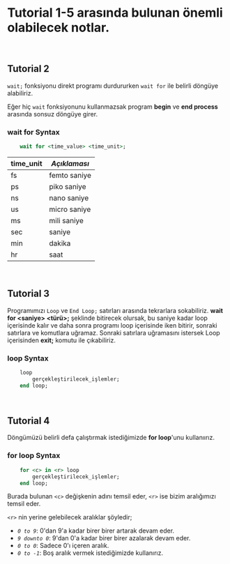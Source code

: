 # Tutorial 1-5 arasında bulunan önemli olabilecek notlar.

</br>

## Tutorial 2

`wait;` fonksiyonu direkt programı durdururken `wait for` ile belirli döngüye alabiliriz.

Eğer hiç `wait` fonksiyonunu kullanmazsak program **begin** ve **end process** arasında sonsuz döngüye girer.

### **wait for Syntax**

```VHDL
    wait for <time_value> <time_unit>;
 ```

| **time_unit** | *Açıklaması* |
| :------------ | ------------ |
| fs            | femto saniye |
| ps            | piko saniye  |
| ns            | nano saniye  |
| us            | micro saniye |
| ms            | mili saniye  |
| sec           | saniye       |
| min           | dakika       |
| hr            | saat         |

</br>

## Tutorial 3

Programımızı `Loop` ve `End Loop;` satırları arasında tekrarlara sokabiliriz. **wait for \<saniye> <türü>;** şeklinde bitirecek olursak, bu saniye kadar loop içerisinde kalır ve daha sonra programı loop içerisinde iken bitirir, sonraki satırlara ve komutlara uğramaz. Sonraki satırlara uğramasını istersek Loop içerisinden **exit;** komutu ile çıkabiliriz.

### **loop Syntax**

```VHDL
    loop
        gerçekleştirilecek_işlemler;
    end loop;
 ```

</br>

## Tutorial 4

Döngümüzü belirli defa çalıştırmak istediğimizde **for loop**'unu kullanıırız.

### **for loop Syntax**

```VHDL
    for <c> in <r> loop
        gerçekleştirilecek_işlemler;
    end loop;
 ```

Burada bulunan `<c>` değişkenin adını temsil eder, `<r>` ise bizim aralığımızı temsil eder.

`<r>` nin yerine gelebilecek aralıklar şöyledir;

* *`0 to 9`*: 0'dan 9'a kadar birer birer artarak devam eder.
* *`9 downto 0`*: 9'dan 0'a kadar birer birer azalarak devam eder.
* *`0 to 0`*: Sadece 0'ı içeren aralık.
* *`0 to -1`*: Boş aralık vermek istediğimizde kullanırız.